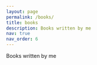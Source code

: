 ```yaml
---
layout: page
permalink: /books/
title: books
description: Books written by me
nav: true
nav_order: 6
---
```


Books written by me
